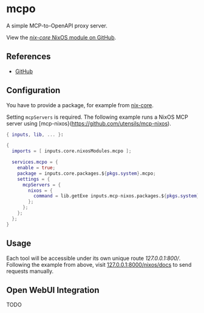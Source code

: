 # mcpo

A simple MCP-to-OpenAPI proxy server.

View the [*nix-core* NixOS module on GitHub](https://github.com/sid115/nix-core/tree/master/modules/nixos/mcpo).

## References

- [GitHub](https://github.com/open-webui/mcpo)

## Configuration

You have to provide a package, for example from [nix-core](https://github.com/sid115/nix-core/tree/master/pkgs/mcpo/default.nix).

Setting `mcpServers` is required. The following example runs a NixOS MCP server using [mcp-nixos}(https://github.com/utensils/mcp-nixos).

```nix
{ inputs, lib, ... }:

{
  imports = [ inputs.core.nixosModules.mcpo ];

  services.mcpo = {
    enable = true;
    package = inputs.core.packages.${pkgs.system}.mcpo;
    settings = {
      mcpServers = {
        nixos = {
          command = lib.getExe inputs.mcp-nixos.packages.${pkgs.system}.mcp-nixos;
        };
      };
    };
  };
}
```

## Usage

Each tool will be accessible under its own unique route *127.0.0.1:800/<mcp-server>*. Following the example from above, visit [127.0.0.1:8000/nixos/docs](http://127.0.0.1:8000/nixos/docs) to send requests manually.

## Open WebUI Integration

TODO
